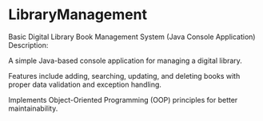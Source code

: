 # LibraryManagement
 Basic Digital Library Book Management System   (Java Console Application)
Description:

A simple Java-based console application for managing a digital library.

Features include adding, searching, updating, and deleting books with proper data validation and exception handling.

Implements Object-Oriented Programming (OOP) principles for better maintainability.
